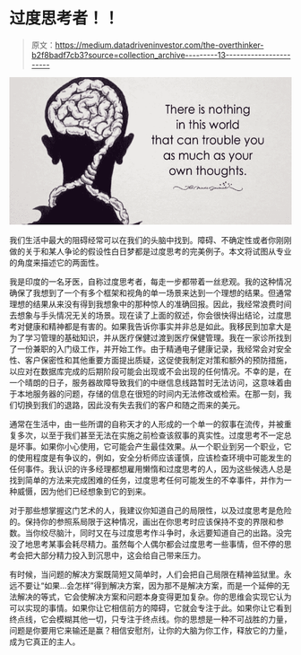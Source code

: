 # 过度思考者！！

> 原文：<https://medium.datadriveninvestor.com/the-overthinker-b2f8badf7cb3?source=collection_archive---------13----------------------->

![](img/3bd0f6f7146fad78871669efc7897ab3.png)

我们生活中最大的阻碍经常可以在我们的头脑中找到。障碍、不确定性或者你刚刚做的关于和某人争论的假设性白日梦都是过度思考的完美例子。本文将试图从专业的角度来描述它的两面性。

我是印度的一名牙医，自称过度思考者，每走一步都带着一丝悲观。我的这种情况确保了我想到了一个有多个框架和视角的单一场景来达到一个理想的结果。但通常理想的结果从来没有得到我想象中的那种惊人的准确回报。因此，我经常浪费时间去想象与手头情况无关的场景。现在读了上面的叙述，你会很快得出结论，过度思考对健康和精神都是有害的。如果我告诉你事实并非总是如此。我移民到加拿大是为了学习管理的基础知识，并从医疗保健过渡到医疗保健管理。我在一家诊所找到了一份兼职的入门级工作，并开始工作。由于精通电子健康记录，我经常会对安全性、客户保密性和其他重要方面提出质疑，这促使我制定对策和额外的预防措施，以应对在数据库完成的后期阶段可能会出现或不会出现的任何情况。不幸的是，在一个晴朗的日子，服务器故障导致我们的中继信息线路暂时无法访问，这意味着由于本地服务器的问题，存储的信息在很短的时间内无法修改或检索。在那一刻，我们切换到我们的退路，因此没有失去我们的客户和随之而来的美元。

通常在生活中，由一些所谓的自称天才的人形成的一个单一的叙事在流传，并被重复多次，以至于我们甚至无法在实施之前检查该叙事的真实性。过度思考不一定总是坏事。如果你小心使用，它可能会产生最佳效果。从一个职业到另一个职业，它的使用程度是有争议的，例如，安全分析师应该谨慎，应该检查环境中可能发生的任何事件。我认识的许多经理都想雇用懒惰和过度思考的人，因为这些候选人总是找到简单的方法来完成困难的任务，过度思考任何可能发生的不幸事件，并作为一种威慑，因为他们已经想象到它的到来。

对于那些想掌握这门艺术的人，我建议你知道自己的局限性，以及过度思考是危险的。保持你的参照系局限于这种情况，画出在你思考时应该保持不变的界限和参数。当你绞尽脑汁，同时又在与过度思考作斗争时，永远要知道自己的出路。没完没了地思考某事会耗尽精力。虽然每个人偶尔都会过度思考一些事情，但不停的思考会把大部分精力投入到沉思中，这会给自己带来压力。

有时候，当问题的解决方案既简短又简单时，人们会把自己局限在精神监狱里。永远不要让“如果…会怎样”得到解决方案，因为那不是解决方案，而是一个延伸的无法解决的等式，它会使解决方案和问题本身变得更加复杂。你的思维会实现它认为可以实现的事情。如果你让它相信前方的障碍，它就会专注于此。如果你让它看到终点线，它会模糊其他一切，只专注于终点线。你的思想是一种不可战胜的力量，问题是你要用它来输还是赢？相信安慰剂，让你的大脑为你工作，释放它的力量，成为它真正的主人。